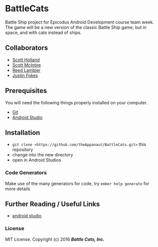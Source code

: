 # BattleCats

Battle Ship project for Epicodus Android Development course team week. The game will be a new version of the classic Battle Ship game, but in space, and with cats instead of ships.

## Collaborators
* [Scott Holland](https://github.com/theAppanaut)
* [Scott McIntire](https://github.com/ScottMcintire90)
* [Reed Lambier](https://github.com/Rlambier25)
* [Justin Fokes](https://github.com/JustinFokes)

## Prerequisites

You will need the following things properly installed on your computer.

* [Git](http://git-scm.com/)
* [Android Studio](https://developer.android.com/studio/index.html)

## Installation

* `git clone <https://github.com/theAppanaut/BattleCats.git>` this repository
* change into the new directory
* open in Android Studios

### Code Generators

Make use of the many generators for code, try `ember help generate` for more details

## Further Reading / Useful Links

* [android studio](https://developer.android.com/studio/intro/index.html)

### License

MIT License. Copyright (c) 2016 **_Battle Cats, Inc._**
